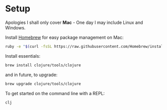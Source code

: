# Setup

Apologies I shall only cover **Mac** - One day I may include Linux and Windows.

Install [Homebrew](https://brew.sh) for easy package management on Mac:

```bash
ruby -e "$(curl -fsSL https://raw.githubusercontent.com/Homebrew/install/master/install)"
```

Install essentials:

```bash
brew install clojure/tools/clojure
```

and in future, to upgrade:

```bash
brew upgrade clojure/tools/clojure
```

To get started on the command line with a REPL:

```bash
clj
```
